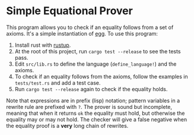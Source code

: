 # Simple Equational Prover

This program allows you to check if an equality follows from a set of axioms.
It's a simple instantiation of [egg](https://github.com/egraphs-good/egg).
To use this program: 

1. Install rust with [rustup](https://rustup.rs/).
2. At the root of this project, run `cargo test --release` to see the tests pass.
3. Edit `src/lib.rs` to define the language (`define_language!`) and the axioms.
4. To check if an equality follows from the axioms,
follow the examples in `tests/test.rs` and add a test case.
5. Run `cargo test --release` again to check if the equality holds.

Note that expressions are in prefix (lisp) notation; 
pattern variables in a rewrite rule are prefixed with `?`.
The prover is sound but incomplete,
meaning that when it returns `ok` the equality must hold,
but otherwise the equality may or may not hold.
The checker will give a false negative when
the equality proof is a **very** long chain of rewrites.
